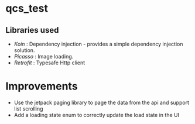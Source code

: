 # qcs_test

## Libraries used
* *Koin* : Dependency injection - provides a simple dependency injection solution.
* *Picasso* : Image loading.
* *Retrofit* : Typesafe Http client

# Improvements
* Use the jetpack paging library to page the data from the api and support list scrolling
* Add a loading state enum to correctly update the load state in the UI

